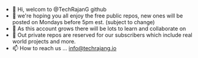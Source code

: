 - 👋 Hi, welcom to @TechRajanG github
- 👀 we're hoping you all enjoy the free public repos, new ones will be posted on Mondays before 5pm est. (subject to change)
- 🌱 As this account grows there will be lots to learn and collaborate on
- 💞️ Out private repos are reserved for our subscribers which include real world projects and more. 
- 📫 How to reach us ... info@techrajang.io

<!---
TechRajanG/TechRajanG is a ✨ special ✨ repository because its `README.md` (this file) appears on your GitHub profile.
You can click the Preview link to take a look at your changes.
--->
